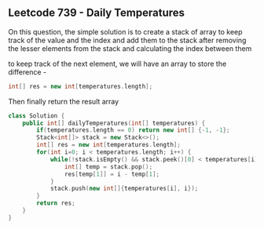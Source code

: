 ## Leetcode 739 - Daily Temperatures

On this question, the simple solution is to create a stack of array to keep track of the value and the index and add them to the stack after removing the lesser elements from the stack and calculating the index between them

to keep track of the next element, we will have an array to store the difference - 
```cpp
int[] res = new int[temperatures.length];
```

Then finally return the result array 

```cpp
class Solution {
    public int[] dailyTemperatures(int[] temperatures) {
        if(temperatures.length == 0) return new int[] {-1, -1};
        Stack<int[]> stack = new Stack<>();
        int[] res = new int[temperatures.length];
        for(int i=0; i < temperatures.length; i++) {
            while(!stack.isEmpty() && stack.peek()[0] < temperatures[i]){
                int[] temp = stack.pop();
                res[temp[1]] = i - temp[1];
            }
            stack.push(new int[]{temperatures[i], i});
        }
        return res;
    }
}
```